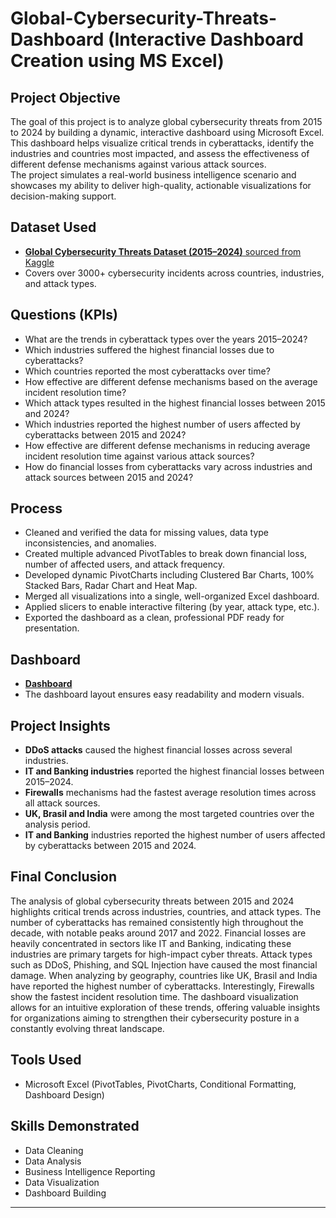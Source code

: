 # Global-Cybersecurity-Threats-Dashboard (Interactive Dashboard Creation using MS Excel)

## Project Objective
The goal of this project is to analyze global cybersecurity threats from 2015 to 2024 by building a dynamic, interactive dashboard using Microsoft Excel.  
This dashboard helps visualize critical trends in cyberattacks, identify the industries and countries most impacted, and assess the effectiveness of different defense mechanisms against various attack sources.  
The project simulates a real-world business intelligence scenario and showcases my ability to deliver high-quality, actionable visualizations for decision-making support.

## Dataset Used
- <a href=https://www.kaggle.com/datasets/atharvasoundankar/global-cybersecurity-threats-2015-2024>**Global Cybersecurity Threats Dataset (2015–2024)** sourced from Kaggle</a>
- Covers over 3000+ cybersecurity incidents across countries, industries, and attack types.

## Questions (KPIs)
- What are the trends in cyberattack types over the years 2015–2024? 
- Which industries suffered the highest financial losses due to cyberattacks? 
- Which countries reported the most cyberattacks over time? 
- How effective are different defense mechanisms based on the average incident resolution time? 
- Which attack types resulted in the highest financial losses between 2015 and 2024? 
- Which industries reported the highest number of users affected by cyberattacks between 2015 and 2024? 
- How effective are different defense mechanisms in reducing average incident resolution time against various attack sources? 
- How do financial losses from cyberattacks vary across industries and attack sources between 2015 and 2024?

## Process
- Cleaned and verified the data for missing values, data type inconsistencies, and anomalies.
- Created multiple advanced PivotTables to break down financial loss, number of affected users, and attack frequency.
- Developed dynamic PivotCharts including Clustered Bar Charts, 100% Stacked Bars, Radar Chart and Heat Map.
- Merged all visualizations into a single, well-organized Excel dashboard.
- Applied slicers to enable interactive filtering (by year, attack type, etc.).
- Exported the dashboard as a clean, professional PDF ready for presentation.

## Dashboard
- <a href=https://github.com/m-czarnecki/Cybersecurity-Threat-Analysis-Dashboard/blob/4375b7940e64702950c74b31381251139d1fb007/Dashboard_Global_Cybersecurity_Threats_2015-2024.pdf>**Dashboard**</a>
- The dashboard layout ensures easy readability and modern visuals.

## Project Insights
- **DDoS attacks** caused the highest financial losses across several industries.
- **IT and Banking industries** reported the highest financial losses between 2015–2024.
- **Firewalls** mechanisms had the fastest average resolution times across all attack sources.
- **UK, Brasil and India** were among the most targeted countries over the analysis period.
- **IT and Banking** industries reported the highest number of users affected by cyberattacks between 2015 and 2024.

## Final Conclusion
The analysis of global cybersecurity threats between 2015 and 2024 highlights critical trends across industries, countries, and attack types. The number of cyberattacks has remained consistently high throughout the decade, with notable peaks around 2017 and 2022.
Financial losses are heavily concentrated in sectors like IT and Banking, indicating these industries are primary targets for high-impact cyber threats. Attack types such as DDoS, Phishing, and SQL Injection have caused the most financial damage. 
When analyzing by geography, countries like UK, Brasil and India have reported the highest number of cyberattacks. Interestingly, Firewalls show the fastest incident resolution time.
The dashboard visualization allows for an intuitive exploration of these trends, offering valuable insights for organizations aiming to strengthen their cybersecurity posture in a constantly evolving threat landscape.

## Tools Used
- Microsoft Excel (PivotTables, PivotCharts, Conditional Formatting, Dashboard Design)

## Skills Demonstrated
- Data Cleaning
- Data Analysis
- Business Intelligence Reporting
- Data Visualization
- Dashboard Building

---
